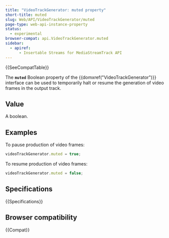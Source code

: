 ```yaml
---
title: "VideoTrackGenerator: muted property"
short-title: muted
slug: Web/API/VideoTrackGenerator/muted
page-type: web-api-instance-property
status:
  - experimental
browser-compat: api.VideoTrackGenerator.muted
sidebar:
  - apiref:
      - Insertable Streams for MediaStreamTrack API
---
```


{{SeeCompatTable}}

The **`muted`** Boolean property of the {{domxref("VideoTrackGenerator")}} interface can be used to temporarily halt or resume the generation of video frames in the output track.

## Value

A boolean.

## Examples

To pause production of video frames:

```js
videoTrackGenerator.muted = true;
```

To resume production of video frames:

```js
videoTrackGenerator.muted = false;
```

## Specifications

{{Specifications}}

## Browser compatibility

{{Compat}}
